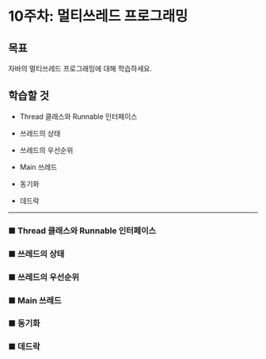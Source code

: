 # 10주차: 멀티쓰레드 프로그래밍

## 목표

자바의 멀티쓰레드 프로그래밍에 대해 학습하세요.

## 학습할 것

- Thread 클래스와 Runnable 인터페이스

- 쓰레드의 상태
- 쓰레드의 우선순위
- Main 쓰레드
- 동기화
- 데드락

---

### ■ Thread 클래스와 Runnable 인터페이스

### ■ 쓰레드의 상태

### ■ 쓰레드의 우선순위

### ■ Main 쓰레드

### ■ 동기화

### ■ 데드락